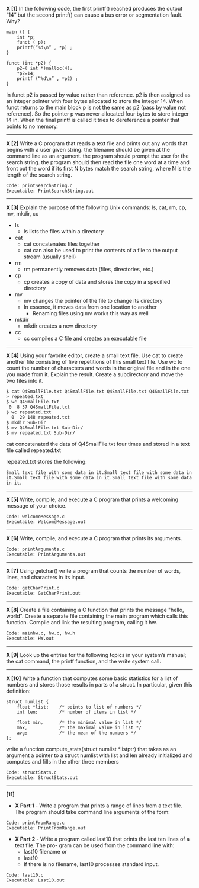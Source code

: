 **X [1]** In the following code, the first printf() reached produces the output “14” but the second printf() can cause a bus error or segmentation fault. Why? 

```
main () {
    int *p;
    funct ( p);
    printf(“%d\n” , *p) ;
}

funct (int *p2) {
    p2=( int *)malloc(4);
    *p2=14;
    printf (“%d\n” , *p2) ;
} 
```
In funct p2 is passed by value rather than reference. p2 is then assigned  as an integer pointer with four bytes allocated to store the integer 14. When funct returns to the main block p is not the same as p2 (pass by value not reference). So the pointer p was never allocated four bytes to store integer 14 in. When the final printf is called it tries to dereference a pointer that points to no memory.

<hr>

**X [2]** Write a C program that reads a text file and prints out any words that begins with a user given string. the filename should be given at the command line as an argument. the program should prompt the user for the search string. the program should then read the file one word at a time and front out the word if its first N bytes match the search string, where N is the length of the search string.

```
Code: printSearchString.c
Executable: PrintSearchString.out
```

<hr>

**X [3]** Explain the purpose of the following Unix commands: ls, cat, rm, cp, mv, mkdir, cc

* ls
    * ls lists the files within a directory
* cat
    * cat concatenates files together
    * cat can also be used to print the contents of a file to the output stream (usually shell)
* rm
    * rm permanently removes data (files, directories, etc.)
* cp
    * cp creates a copy of data and stores the copy in a specified directory
* mv
    * mv changes the pointer of the file to change its directory
    * In essence, it moves data from one location to another
        * Renaming files using mv works this way as well
* mkdir
    * mkdir creates a new directory
* cc
    * cc compiles a C file and creates an executable file

<hr>

**X [4]** Using your favorite editor, create a small text file. Use cat to create another file consisting of five repetitions of this small text file. Use wc to count the number of characters and words in the original file and in the one you made from it. Explain the result. Create a subdirectory and move the two files into it.

```
$ cat Q4SmallFile.txt Q4SmallFile.txt Q4SmallFile.txt Q4SmallFile.txt > repeated.txt
$ wc Q4SmallFile.txt 
 0  8 37 Q4SmallFile.txt
$ wc repeated.txt 
  0  29 148 repeated.txt
$ mkdir Sub-Dir
$ mv Q4SmallFile.txt Sub-Dir/
$ mv repeated.txt Sub-Dir/

```

cat concatenated the data of Q4SmallFile.txt four times and stored in a text file called repeated.txt

repeated.txt stores the following:
```
Small text file with some data in it.Small text file with some data in it.Small text file with some data in it.Small text file with some data in it.
```

<hr>

**X [5]** Write, compile, and execute a C program that prints a welcoming message of your choice.

```
Code: welcomeMessage.c
Executable: WelcomeMessage.out
```
<hr>

**X [6]** Write, compile, and execute a C program that prints its arguments.
```
Code: printArguments.c
Executable: PrintArguments.out
```
<hr>

**X [7]** Using getchar() write a program that counts the number of words, lines, and characters in its input.

```
Code: getCharPrint.c
Executable: GetCharPrint.out

```
<hr>

**X [8]** Create a file containing a C function that prints the message "hello, world". Create a separate file containing the main program which calls this function. Compile and link the resulting program, calling it hw.

```
Code: mainhw.c, hw.c, hw.h
Executable: HW.out
```

<hr>

**X [9]** Look up the entries for the following topics in your system’s manual; the cat command, the printf function, and the write system call.

<hr>

**X [10]** Write a function that computes some basic statistics for a list of numbers and stores those results in parts of a struct. In particular, given this definition:
```
struct numlist {
    float *list;    /* points to list of numbers */
    int len;        /* number of items in list */

    float min,      /* the minimal value in list */
    max,            /* the maximal value in list */
    avg;            /* the mean of the numbers */
};
```

write a function compute_stats(struct numlist *listptr) that takes as an argument a pointer to a struct numlist with list and len already initialized and computes and fills in the other three members

``` 
Code: structStats.c
Executable: StructStats.out
```

<hr>

**[11]**
* **X Part 1** - Write a program that prints a range of lines from a text file. The program should take command line arguments of the form:

```
Code: printFromRange.c
Executable: PrintFromRange.out
```

* **X Part 2** - Write a program called last10 that prints the last ten lines of a text file. The pro- gram can be used from the command line with:
    * last10 filename or
    * last10
    * If there is no filename, last10 processes standard input. 

```
Code: last10.c
Executable: Last10.out
```


